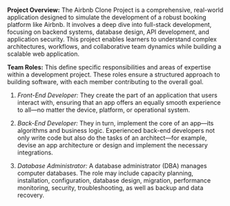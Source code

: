 **Project Overview:**
The Airbnb Clone Project is a comprehensive, real-world application designed to simulate the development of a robust booking platform like Airbnb. It involves a deep dive into full-stack development, focusing on backend systems, database design, API development, and application security. This project enables learners to understand complex architectures, workflows, and collaborative team dynamics while building a scalable web application.

**Team Roles:**
This define specific responsibilities and areas of expertise within a development project. These roles ensure a structured approach to building software, with each member contributing to the overall goal.

1. _Front-End Developer:_ They create the part of an application that users interact with, ensuring that an app offers an equally smooth experience to all—no matter the device, platform, or operational system.

2. _Back-End Developer:_ They in turn, implement the core of an app—its algorithms and business logic. Experienced back-end developers not only write code but also do the tasks of an architect—for example, devise an app architecture or design and implement the necessary integrations.

3. _Database Administrator:_ A database administrator (DBA) manages computer databases. The role may include capacity planning, installation, configuration, database design, migration, performance monitoring, security, troubleshooting, as well as backup and data recovery.
